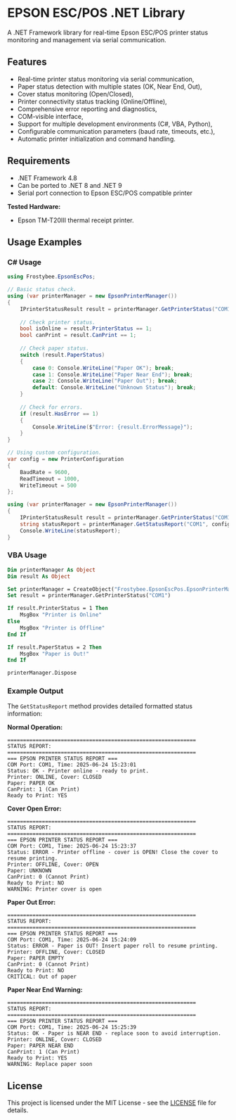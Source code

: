 # EPSON ESC/POS .NET Library

A .NET Framework library for real-time Epson ESC/POS printer status monitoring and management via serial communication.

## Features

- Real-time printer status monitoring via serial communication,
- Paper status detection with multiple states (OK, Near End, Out),
- Cover status monitoring (Open/Closed),
- Printer connectivity status tracking (Online/Offline),
- Comprehensive error reporting and diagnostics,
- COM-visible interface,
- Support for multiple development environments (C#, VBA, Python),
- Configurable communication parameters (baud rate, timeouts, etc.),
- Automatic printer initialization and command handling.

## Requirements

- .NET Framework 4.8
- Can be ported to .NET 8 and .NET 9
- Serial port connection to Epson ESC/POS compatible printer

**Tested Hardware:**

- Epson TM-T20III thermal receipt printer.
  
## Usage Examples

### C# Usage

```csharp
using Frostybee.EpsonEscPos;

// Basic status check.
using (var printerManager = new EpsonPrinterManager())
{
    IPrinterStatusResult result = printerManager.GetPrinterStatus("COM1");
    
    // Check printer status.
    bool isOnline = result.PrinterStatus == 1;
    bool canPrint = result.CanPrint == 1;
    
    // Check paper status.
    switch (result.PaperStatus)
    {
        case 0: Console.WriteLine("Paper OK"); break;
        case 1: Console.WriteLine("Paper Near End"); break;
        case 2: Console.WriteLine("Paper Out"); break;
        default: Console.WriteLine("Unknown Status"); break;
    }
    
    // Check for errors.
    if (result.HasError == 1)
    {
        Console.WriteLine($"Error: {result.ErrorMessage}");
    }
}

// Using custom configuration.
var config = new PrinterConfiguration
{
    BaudRate = 9600,
    ReadTimeout = 1000,
    WriteTimeout = 500
};

using (var printerManager = new EpsonPrinterManager())
{
    IPrinterStatusResult result = printerManager.GetPrinterStatus("COM1", config);
    string statusReport = printerManager.GetStatusReport("COM1", config);
    Console.WriteLine(statusReport);
}
```

### VBA Usage

```vb
Dim printerManager As Object
Dim result As Object

Set printerManager = CreateObject("Frostybee.EpsonEscPos.EpsonPrinterManager")
Set result = printerManager.GetPrinterStatus("COM1")

If result.PrinterStatus = 1 Then
    MsgBox "Printer is Online"
Else
    MsgBox "Printer is Offline"
End If

If result.PaperStatus = 2 Then
    MsgBox "Paper is Out!"
End If

printerManager.Dispose
```

### Example Output

The `GetStatusReport` method provides detailed formatted status information:

**Normal Operation:**

```
============================================================
STATUS REPORT:
============================================================
=== EPSON PRINTER STATUS REPORT ===
COM Port: COM1, Time: 2025-06-24 15:23:01
Status: OK - Printer online - ready to print.
Printer: ONLINE, Cover: CLOSED
Paper: PAPER OK
CanPrint: 1 (Can Print)
Ready to Print: YES
```

**Cover Open Error:**

```
============================================================
STATUS REPORT:
============================================================
=== EPSON PRINTER STATUS REPORT ===
COM Port: COM1, Time: 2025-06-24 15:23:37
Status: ERROR - Printer offline - cover is OPEN! Close the cover to resume printing.
Printer: OFFLINE, Cover: OPEN
Paper: UNKNOWN
CanPrint: 0 (Cannot Print)
Ready to Print: NO
WARNING: Printer cover is open
```

**Paper Out Error:**

```
============================================================
STATUS REPORT:
============================================================
=== EPSON PRINTER STATUS REPORT ===
COM Port: COM1, Time: 2025-06-24 15:24:09
Status: ERROR - Paper is OUT! Insert paper roll to resume printing.
Printer: OFFLINE, Cover: CLOSED
Paper: PAPER EMPTY
CanPrint: 0 (Cannot Print)
Ready to Print: NO
CRITICAL: Out of paper
```

**Paper Near End Warning:**

```
============================================================
STATUS REPORT:
============================================================
=== EPSON PRINTER STATUS REPORT ===
COM Port: COM1, Time: 2025-06-24 15:25:39
Status: OK - Paper is NEAR END - replace soon to avoid interruption.
Printer: ONLINE, Cover: CLOSED
Paper: PAPER NEAR END
CanPrint: 1 (Can Print)
Ready to Print: YES
WARNING: Replace paper soon
```

## License

This project is licensed under the MIT License - see the [LICENSE](LICENSE) file for details.
